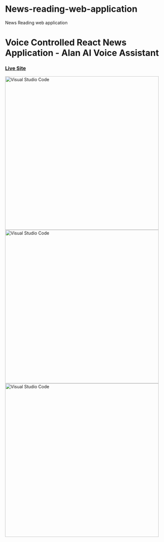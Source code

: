 # News-reading-web-application
News Reading web application


# Voice Controlled React News Application - Alan AI Voice Assistant

### [Live Site](https://newsforyou-6ca6e.web.app/)

<img align="left" alt="Visual Studio Code" width="500px" src="https://user-images.githubusercontent.com/66440787/122654217-89488500-d167-11eb-8c3e-93c8f932a4b2.gif" />
<img align="left" alt="Visual Studio Code" width="500px" src="https://user-images.githubusercontent.com/66440787/122642635-0f91a680-d129-11eb-80ee-b3402cabd506.jpg" />
<img align="left" alt="Visual Studio Code" width="500px" src="https://user-images.githubusercontent.com/66440787/122642637-11f40080-d129-11eb-999e-747b564569fb.jpg" />

